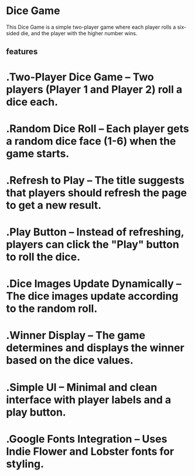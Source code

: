 # Dice Game
This Dice Game is a simple two-player game where each player rolls a six-sided die, and the player with the higher number wins.
## features
# .Two-Player Dice Game – Two players (Player 1 and Player 2) roll a dice each.
# .Random Dice Roll – Each player gets a random dice face (1-6) when the game starts.
# .Refresh to Play – The title suggests that players should refresh the page to get a new result.
# .Play Button – Instead of refreshing, players can click the "Play" button to roll the dice.
# .Dice Images Update Dynamically – The dice images update according to the random roll.
# .Winner Display – The game determines and displays the winner based on the dice values.
# .Simple UI – Minimal and clean interface with player labels and a play button.
# .Google Fonts Integration – Uses Indie Flower and Lobster fonts for styling.
